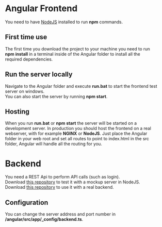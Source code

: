 # Angular Frontend
You need to have [NodeJS](https://nodejs.org/en/) installed to run **npm** commands.

## First time use
The first time you download the project to your machine you need to run **npm install** in a terminal inside of the Angular folder to install all the required dependencies.

## Run the server locally
Navigate to the Angular folder and execute **run.bat** to start the frontend test server on windows.  
You can also start the server by running **npm start**.  

## Hosting
When you run **run.bat** or **npm start** the server will be started on a development server. In production you should host the frontend on a real webserver, with for example **NGINX** or **NodeJS**. Just place the Angular folder in your web root and set all routes to point to index.html in the src folder, Angular will handle all the routing for you.

# Backend
You need a REST Api to perform API calls (such as login).  
Download [this repository](https://github.com/phek/arch-node) to test it with a mockup server in NodeJS.  
Download [this repository](https://github.com/Uddekudde/arch-javaEE) to use it with a real backend.

## Configuration
You can change the server address and port number in **/angular/src/app/_config/backend.ts**.
